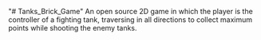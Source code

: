 "# Tanks_Brick_Game" 
An open source 2D game in which the player is the controller of a fighting tank, traversing
in all directions to collect maximum points while shooting the enemy tanks.
